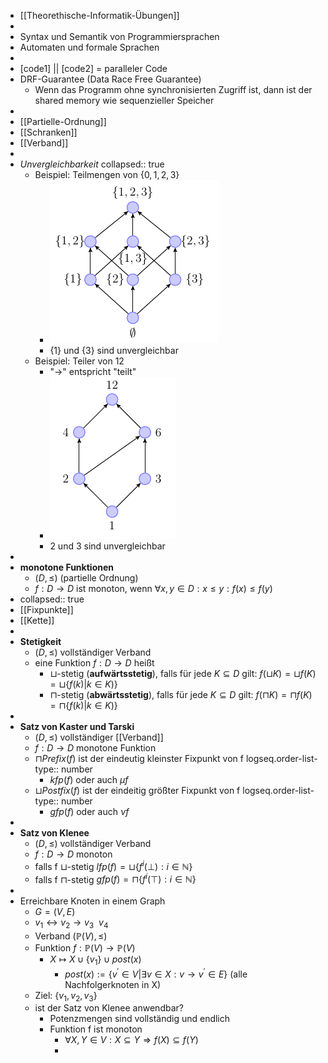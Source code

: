 - [[Theorethische-Informatik-Übungen]]
-
- Syntax und Semantik von Programmiersprachen
- Automaten und formale Sprachen
-
- [code1] || [code2] = paralleler Code
- DRF-Guarantee (Data Race Free Guarantee)
	- Wenn das Programm ohne synchronisierten Zugriff ist, dann ist der shared memory wie sequenzieller Speicher
-
- [[Partielle-Ordnung]]
- [[Schranken]]
- [[Verband]]
-
- *Unvergleichbarkeit*
  collapsed:: true
	- Beispiel: Teilmengen von $\lbrace0,1,2,3\rbrace$
		- ![image.png](../assets/image_1729590536561_0.png)
		- $\lbrace1\rbrace$ und $\lbrace3\rbrace$ sind unvergleichbar
	- Beispiel: Teiler von 12
		- "->" entspricht "teilt"
		- ![image.png](../assets/image_1729590486443_0.png)
		- 2 und 3 sind unvergleichbar
-
- **monotone Funktionen**
	- $(D,\leq)$ (partielle Ordnung)
	- $f:D\rightarrow D$ ist monoton, wenn $\forall x,y\in D:x\leq y:f(x)\leq f(y)$
- collapsed:: true
- [[Fixpunkte]]
- [[Kette]]
-
- **Stetigkeit**
	- $(D,\leq)$ vollständiger Verband
	- eine Funktion $f:D\rightarrow D$ heißt
		- $\sqcup$-stetig (**aufwärtsstetig**), falls für jede $K\subseteq D$ gilt: $f(\sqcup K)=\sqcup f(K)=\sqcup\lbrace f(k)|k\in K)\rbrace$
		- $\sqcap$-stetig (**abwärtsstetig**), falls für jede $K\subseteq D$ gilt: $f(\sqcap K)=\sqcap f(K)=\sqcap\lbrace f(k)|k\in K)\rbrace$
-
- **Satz von Kaster und Tarski**
	- $(D,\leq)$ vollständiger [[Verband]]
	- $f:D\rightarrow D$ monotone Funktion
	- $\sqcap Prefix(f)$ ist der eindeutig kleinster Fixpunkt von f
	  logseq.order-list-type:: number
		- $kfp(f)$ oder auch $\mu f$
	- $\sqcup Postfix(f)$ ist der eindeitig größter Fixpunkt von f
	  logseq.order-list-type:: number
		- $gfp(f)$ oder auch $\nu f$
-
- **Satz von Klenee**
	- $(D,\leq)$ vollständiger Verband
	- $f:D\rightarrow D$ monoton
	- falls  f $\sqcup$-stetig $lfp(f)=\sqcup\lbrace f^{i}(\bot):i\in\mathbb{N}\rbrace$
	- falls  f $\sqcap$-stetig $gfp(f)=\sqcap\lbrace f^{i}(\top):i\in\mathbb{N}\rbrace$
-
- Erreichbare Knoten in einem Graph
	- $G=(V,E)$
	- $v_1\leftrightarrow v_2\rightarrow v_3\ \ v_4$
	- Verband $(\mathbb{P}(V),\leq)$
	- Funktion $f:\mathbb{P}(V)\rightarrow\mathbb{P}(V)$
		- $X\mapsto X\cup\lbrace v_1\rbrace\cup post(x)$
			- $post(x):=\lbrace v^{\prime}\in V|\exists v\in X:v\rightarrow v^{\prime}\in E\rbrace$ (alle Nachfolgerknoten in X)
	- Ziel: $\lbrace v_1,v_2,v_3\rbrace$
	- ist der Satz von Klenee anwendbar?
		- Potenzmengen sind vollständig und endlich
		- Funktion f ist monoton
			- $\forall X,Y\in V:X\subseteq Y\Rightarrow f(X)\subseteq f(Y)$
			-